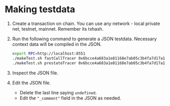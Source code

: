 # Making testdata

1. Create a transaction on chain. You can use any network - local private net, testnet, mainnet. Remember its txhash.
2. Run the following command to generate a JSON testdata. Necessary context data will be compiled in the JSON.

    ```sh
    export RPC=http://localhost:8551
    ./makeTest.sh fastCallTracer 0x6bcce4a683a1e81168e7ab05c3b4fa7d17a1cb97a70ef5c666a14e4603615b0c call_tracer/my_test.json
    ./makeTest.sh prestateTracer 0x6bcce4a683a1e81168e7ab05c3b4fa7d17a1cb97a70ef5c666a14e4603615b0c prestate_tracer/my_test.json
    ```

3. Inspect the JSON file.
4. Edit the JSON file.
    - Delete the last line saying `undefined`.
    - Edit the `"_comment"` field in the JSON as needed.


